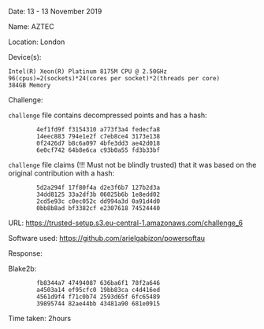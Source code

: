 Date: 13 - 13 November 2019

Name: AZTEC

Location: London

Device(s): 

```
Intel(R) Xeon(R) Platinum 8175M CPU @ 2.50GHz
96(cpus)=2(sockets)*24(cores per socket)*2(threads per core)
384GB Memory
```

Challenge:

`challenge` file contains decompressed points and has a hash:
```
        4ef1fd9f f3154310 a773f3a4 fedecfa8
        14eec883 794e1e2f c7eb8ce4 3173e138
        0f2426d7 b8c6a097 4bfe3dd3 ae42d018
        6e0cf742 64b8e6ca c93b0a55 fd3b33bf
```

`challenge` file claims (!!! Must not be blindly trusted) that it was based on the original contribution with a hash:
```
        5d2a294f 17f80f4a d2e3f6b7 127b2d3a
        34dd8125 33a2df3b 06025b6b 1e8edd02
        2cd5e93c c0ec052c dd994a3d 0a91d4d0
        0bb8b8ad bf3382cf e2307618 74524440
```

URL: https://trusted-setup.s3.eu-central-1.amazonaws.com/challenge_6

Software used: https://github.com/arielgabizon/powersoftau

Response:

Blake2b:
```
      	fb8344a7 47494087 636ba6f1 78f2a646
        a4503a14 ef95cfc0 19bb83ca c4d416ed
        4561d9f4 f71c0b74 2593d65f 6fc65489
        39895744 82ae44bb 43481a90 681e0915
```

Time taken: 2hours
